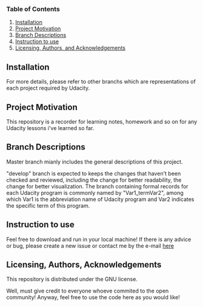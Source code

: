 ### Table of Contents

1. [Installation](#installation)
2. [Project Motivation](#motivation)
3. [Branch Descriptions](#branch)
4. [Instruction to use](#instructions)
5. [Licensing, Authors, and Acknowledgements](#licensing)

## Installation <a name="installation"></a>

For more details, please refer to other branchs which are representations of each project required by Udacity.

## Project Motivation<a name="motivation"></a>

This repository is a recorder for learning notes, homework and so on for any Udacity lessons i've learned so far.

## Branch Descriptions <a name="branch"></a>

Master branch mianly includes the general descriptions of this project.

"develop" branch is expected to keeps the changes that haven't been checked and reviewed, including the change for better readability, the change for better visualization. The branch containing formal records for each Udacity program is commonly named by "Var1_termVar2", among which Var1 is the abbreviation name of Udacity program and Var2 indicates the specific term of this program. 

## Instruction to use<a name="instructions"></a>

Feel free to download and run in your local machine! If there is any advice or bug, please create a new issue or contact me by the e-mail [here](ziqianghuang@hust.edu.cn) 
## Licensing, Authors, Acknowledgements<a name="licensing"></a>

This repository is distributed under the GNU license.

Well, must give credit to everyone whoeve commited to the open community! Anyway, feel free to use the code here as you would like!

